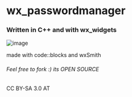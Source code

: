 # wx_passwordmanager

### Written in C++ and with wx_widgets

![image](https://github.com/qwertz1312/wx_passwordmanager/assets/98673193/250363ae-65ba-47af-9d14-36f15eb6c13a)

made with code::blocks and wxSmith
###### Feel free to fork :) its OPEN SOURCE
CC BY-SA 3.0 AT
